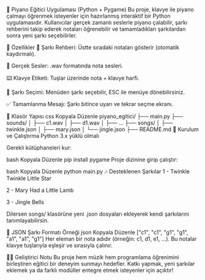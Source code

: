 🎹 Piyano Eğitici Uygulaması (Python + Pygame)
Bu proje, klavye ile piyano çalmayı öğrenmek isteyenler için hazırlanmış interaktif bir Python uygulamasıdır.
Kullanıcılar gerçek zamanlı seslerle piyano çalabilir, şarkı rehberini takip ederek notaları öğrenebilir ve tamamladıkları şarkılardan sonra yeni şarkı seçebilirler.

📌 Özellikler
🎼 Şarkı Rehberi: Üstte sıradaki notaları gösterir (otomatik kaydırmalı).

🎵 Gerçek Sesler: .wav formatında nota sesleri.

⌨️ Klavye Etiketi: Tuşlar üzerinde nota + klavye harfi.

🔄 Şarkı Seçimi: Menüden şarkı seçebilir, ESC ile menüye dönebilirsiniz.

✅ Tamamlanma Mesajı: Şarkı bitince uyarı ve tekrar seçme ekranı.

📁 Klasör Yapısı
css
Kopyala
Düzenle
piyano_egitici/
├── main.py
├── sounds/
│   ├── c1.wav
│   ├── d1.wav
│   ├── ...
├── songs/
│   ├── twinkle.json
│   ├── mary.json
│   └── jingle.json
├── README.md
🚀 Kurulum ve Çalıştırma
Python 3.x yüklü olmalı

Gerekli kütüphaneleri kur:

bash
Kopyala
Düzenle
pip install pygame
Proje dizinine girip çalıştır:

bash
Kopyala
Düzenle
python main.py
🎶 Desteklenen Şarkılar
1 - Twinkle Twinkle Little Star

2 - Mary Had a Little Lamb

3 - Jingle Bells

Dilersen songs/ klasörüne yeni .json dosyaları ekleyerek kendi şarkılarını tanımlayabilirsin.

📄 JSON Şarkı Formatı Örneği
json
Kopyala
Düzenle
["c1", "c1", "g1", "g1", "a1", "a1", "g1"]
Her eleman bir nota adıdır (örneğin: c1, d1, e1, ...). Bu notalar klavye tuşlarıyla eşleşir ve sırasıyla çalınır.

👨‍💻 Geliştirici Notu
Bu proje hem müzik hem programlama öğrenimini birleştiren eğitici bir deneyim sunmayı hedefler.
Katkı yapmak, yeni şarkılar eklemek ya da farklı modüller entegre etmek isteyenler için açıktır!